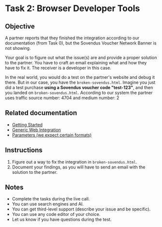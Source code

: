 # Task 2: Browser Developer Tools

## Objective

A partner reports that they finished the integration according to our documentation (from Task 0), but the Sovendus Voucher Network Banner is not showing.

Your goal is to figure out what the issue(s) are and provide a proper solution to the partner. You have to craft an email explaining what and how they have to fix it. The receiver is a developer in this case.

In the real world, you would do a test on the partner's website and debug it there. But in our case, you have the `broken-sovendus.html`. Imagine you just did a test purchase **using a Sovendus voucher code "test-123"**, and then you landed on `broken-sovendus.html`.
According to our system the partner uses traffic source number: 4704 and medium number: 2

## Related documentation

- [Getting Started](https://developer-hub.sovendus.com/Voucher-Network-Checkout-Benefits/Getting-Started)
- [Generic Web Integration](https://developer-hub.sovendus.com/Voucher-Network-Checkout-Benefits/Web-Integration/Generic-Web-Integration)
- [Parameters (we expect certain formats)](https://developer-hub.sovendus.com/Voucher-Network-Checkout-Benefits/Parameter/both)

## Instructions

1. Figure out a way to fix the integration in `broken-sovendus.html`.
2. Document your findings, as you will have to send an email with the solution to the partner.

## Notes

- Complete the tasks during the live call.
- You can use search engines and AI.
- You can get third-level support (describe your issue and be specific).
- You can use any code editor of your choice.
- Let us know if you have questions during the test.
